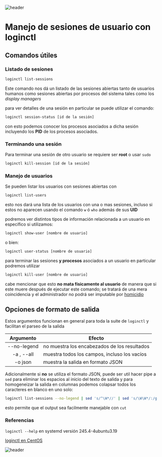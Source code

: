
![header](/Tutoriales-IFC/assets/header.png)







# Manejo de sesiones de usuario con loginctl

## Comandos útiles

### Listado de sesiones

``` bash
loginctl list-sessions
```
Este comando nos dá un listado de las sesiones abiertas tanto de usuarios humanos como sesiones abiertas por procesos del sistema tales como los *display managers*

para ver detalles de una sesión en particular se puede utilizar el comando:

```bash
loginctl session-status [id de la sesión]
```
con esto podemos conocer los procesos asociados a dicha sesión incluyendo los **PID** de los procesos asociados.

### Terminando una sesión

Para terminar una sesión de otro usuario se requiere ser **root** o usar `sudo `

```bash
loginctl kill-session [id de la sesión]
```

### Manejo de usuarios

Se pueden listar los usuarios con sesiones abiertas con

```bash
loginctl list-users
```
esto nos dará una lista de los usuarios con una o mas sesiones, incluso si estos no aparecen usando el comando `w` ó `who` además de sus **UID**

podremos ver distintos tipos de información relacionada a un usuario en específico si utilizamos:


```bash
loginctl show-user [nombre de usuario]
```

o bien:

```bash
loginctl user-status [nombre de usuario]
```

para terminar las sesiones **y procesos** asociados a un usuario en particular podremos utilizar 


```bash
loginctl kill-user [nombre de usuario] 
```

cabe mencionar que esto **no mata físicamente al usuario** de manera que si este muere después de ejecutar este comando; se tratará de una mera coincidencia y el administrador no podrá ser imputable por [homicidio](https://www.youtube.com/watch?v=0Jv_XR6RMAI) 

## Opciones de formato de salida

Estos argumentos funcionan en general para toda la suite de `loginctl` y facilitan el parseo de la salida

| Argumento | Efecto |
|:---------:|--------|
|--no-legend| no muestra los encabezados de los resultados |
|-a , --all | muestra todos los campos, incluso los vacíos | 
|-o json | muestra la salida en formato JSON | 

Adicionalmente si **no** se utiliza el formato JSON, puede ser util hacer pipe a `sed` para eliminar los espacios al inicio del texto de salida y para homogeneizar la salida en columnas podemos colapsar todos los caracteres en blanco en uno solo: 

``` bash
loginctl list-sessions --no-legend | sed 's/^\W*//' | sed 's/\W\W*/:/g'
```

esto permite que el output sea facilmente manejable con `cut`
 

### Referencias

`loginctl --help` en systemd versión 245.4-4ubuntu3.19

[loginctl en CentOS](https://www.galisteocantero.com/aprendiendo-a-usar-el-comando-loginctl-en-centos/)







![header](/Tutoriales-IFC/assets/header.png)

